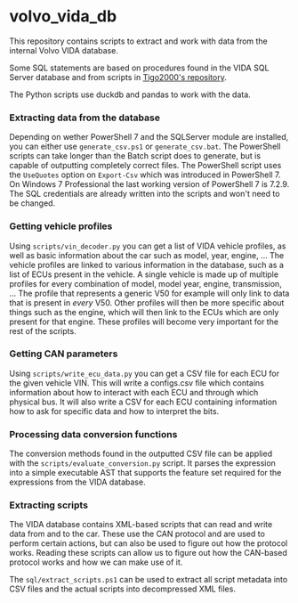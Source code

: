 # volvo_vida_db

This repository contains scripts to extract and work with data from the internal Volvo VIDA database.

Some SQL statements are based on procedures found in the VIDA SQL Server database and from scripts in [Tigo2000's repository](https://github.com/Tigo2000/Volvo-VIDA/).

The Python scripts use duckdb and pandas to work with the data.

### Extracting data from the database

Depending on wether PowerShell 7 and the SQLServer module are installed, you can either use `generate_csv.ps1` or `generate_csv.bat`.
The PowerShell scripts can take longer than the Batch script does to generate, but is capable of outputting completely correct files.
The PowerShell script uses the `UseQuotes` option on `Export-Csv` which was introduced in PowerShell 7. On Windows 7 Professional the last working version of PowerShell 7 is 7.2.9.
The SQL credentials are already written into the scripts and won't need to be changed.

### Getting vehicle profiles

Using `scripts/vin_decoder.py` you can get a list of VIDA vehicle profiles, as well as basic information about
the car such as model, year, engine, ...
The vehicle profiles are linked to various information in the database, such as a list of ECUs present in the vehicle.
A single vehicle is made up of multiple profiles for every combination of model, model year, engine, transmission, ...
The profile that represents a generic V50 for example will only link to data that is present in *every* V50.
Other profiles will then be more specific about things such as the engine, which will then link to the ECUs which are only present for that engine.
These profiles will become very important for the rest of the scripts.

### Getting CAN parameters

Using `scripts/write_ecu_data.py` you can get a CSV file for each ECU for the given vehicle VIN.
This will write a configs.csv file which contains information about how to interact with each ECU and through which physical bus.
It will also write a CSV for each ECU containing information how to ask for specific data and how to interpret the bits.

### Processing data conversion functions

The conversion methods found in the outputted CSV file can be applied with the `scripts/evaluate_conversion.py` script.
It parses the expression into a simple executable AST that supports the feature set required for the expressions from the VIDA database.

### Extracting scripts

The VIDA database contains XML-based scripts that can read and write data from and to the car.
These use the CAN protocol and are used to perform certain actions, but can also be used to figure out how the protocol works.
Reading these scripts can allow us to figure out how the CAN-based protocol works and how we can make use of it. 

The `sql/extract_scripts.ps1` can be used to extract all script metadata into CSV files and the actual scripts into decompressed XML files.
